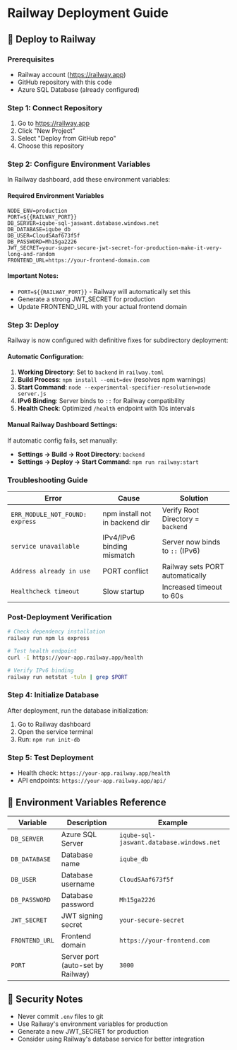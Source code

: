 # Railway Deployment Guide

## 🚀 Deploy to Railway

### Prerequisites
- Railway account (https://railway.app)
- GitHub repository with this code
- Azure SQL Database (already configured)

### Step 1: Connect Repository
1. Go to https://railway.app
2. Click "New Project"
3. Select "Deploy from GitHub repo"
4. Choose this repository

### Step 2: Configure Environment Variables
In Railway dashboard, add these environment variables:

#### Required Environment Variables
```
NODE_ENV=production
PORT=${{RAILWAY_PORT}}
DB_SERVER=iqube-sql-jaswant.database.windows.net
DB_DATABASE=iqube_db
DB_USER=CloudSAaf673f5f
DB_PASSWORD=Mh15ga2226
JWT_SECRET=your-super-secure-jwt-secret-for-production-make-it-very-long-and-random
FRONTEND_URL=https://your-frontend-domain.com
```

#### Important Notes:
- `PORT=${{RAILWAY_PORT}}` - Railway will automatically set this
- Generate a strong JWT_SECRET for production
- Update FRONTEND_URL with your actual frontend domain

### Step 3: Deploy
Railway is now configured with definitive fixes for subdirectory deployment:

#### **Automatic Configuration**:
1. **Working Directory**: Set to `backend` in `railway.toml`
2. **Build Process**: `npm install --omit=dev` (resolves npm warnings)
3. **Start Command**: `node --experimental-specifier-resolution=node server.js`
4. **IPv6 Binding**: Server binds to `::` for Railway compatibility
5. **Health Check**: Optimized `/health` endpoint with 10s intervals

#### **Manual Railway Dashboard Settings**:
If automatic config fails, set manually:
- **Settings → Build → Root Directory**: `backend`
- **Settings → Deploy → Start Command**: `npm run railway:start`

### Troubleshooting Guide

| Error | Cause | Solution |
|-------|-------|----------|
| `ERR_MODULE_NOT_FOUND: express` | npm install not in backend dir | Verify Root Directory = `backend` |
| `service unavailable` | IPv4/IPv6 binding mismatch | Server now binds to `::` (IPv6) |
| `Address already in use` | PORT conflict | Railway sets PORT automatically |
| `Healthcheck timeout` | Slow startup | Increased timeout to 60s |

### Post-Deployment Verification
```bash
# Check dependency installation
railway run npm ls express

# Test health endpoint
curl -I https://your-app.railway.app/health

# Verify IPv6 binding
railway run netstat -tuln | grep $PORT
```

### Step 4: Initialize Database
After deployment, run the database initialization:
1. Go to Railway dashboard
2. Open the service terminal
3. Run: `npm run init-db`

### Step 5: Test Deployment
- Health check: `https://your-app.railway.app/health`
- API endpoints: `https://your-app.railway.app/api/`

## 🔧 Environment Variables Reference

| Variable | Description | Example |
|----------|-------------|---------|
| `DB_SERVER` | Azure SQL Server | `iqube-sql-jaswant.database.windows.net` |
| `DB_DATABASE` | Database name | `iqube_db` |
| `DB_USER` | Database username | `CloudSAaf673f5f` |
| `DB_PASSWORD` | Database password | `Mh15ga2226` |
| `JWT_SECRET` | JWT signing secret | `your-secure-secret` |
| `FRONTEND_URL` | Frontend domain | `https://your-frontend.com` |
| `PORT` | Server port (auto-set by Railway) | `3000` |

## 🚨 Security Notes
- Never commit `.env` files to git
- Use Railway's environment variables for production
- Generate a new JWT_SECRET for production
- Consider using Railway's database service for better integration

